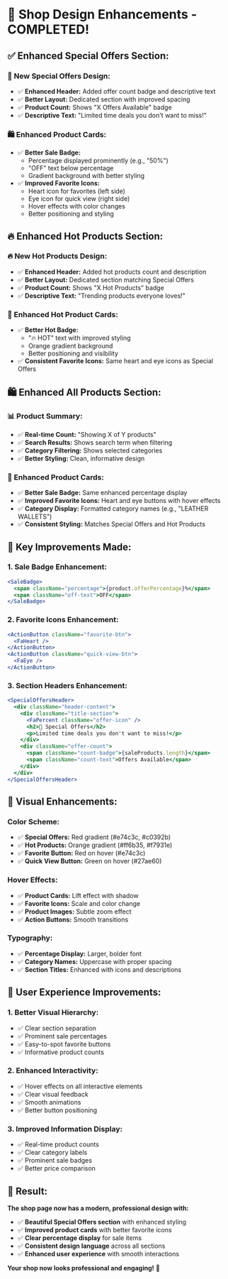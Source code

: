 # 🎨 Shop Design Enhancements - COMPLETED!

## ✅ **Enhanced Special Offers Section:**

### **🎉 New Special Offers Design:**
- ✅ **Enhanced Header:** Added offer count badge and descriptive text
- ✅ **Better Layout:** Dedicated section with improved spacing
- ✅ **Product Count:** Shows "X Offers Available" badge
- ✅ **Descriptive Text:** "Limited time deals you don't want to miss!"

### **🛍️ Enhanced Product Cards:**
- ✅ **Better Sale Badge:** 
  - Percentage displayed prominently (e.g., "50%")
  - "OFF" text below percentage
  - Gradient background with better styling
- ✅ **Improved Favorite Icons:**
  - Heart icon for favorites (left side)
  - Eye icon for quick view (right side)
  - Hover effects with color changes
  - Better positioning and styling

## 🔥 **Enhanced Hot Products Section:**

### **🔥 New Hot Products Design:**
- ✅ **Enhanced Header:** Added hot products count and description
- ✅ **Better Layout:** Dedicated section matching Special Offers
- ✅ **Product Count:** Shows "X Hot Products" badge
- ✅ **Descriptive Text:** "Trending products everyone loves!"

### **🎯 Enhanced Hot Product Cards:**
- ✅ **Better Hot Badge:** 
  - "🔥 HOT" text with improved styling
  - Orange gradient background
  - Better positioning and visibility
- ✅ **Consistent Favorite Icons:** Same heart and eye icons as Special Offers

## 🛍️ **Enhanced All Products Section:**

### **📊 Product Summary:**
- ✅ **Real-time Count:** "Showing X of Y products"
- ✅ **Search Results:** Shows search term when filtering
- ✅ **Category Filtering:** Shows selected categories
- ✅ **Better Styling:** Clean, informative design

### **🎨 Enhanced Product Cards:**
- ✅ **Better Sale Badge:** Same enhanced percentage display
- ✅ **Improved Favorite Icons:** Heart and eye buttons with hover effects
- ✅ **Category Display:** Formatted category names (e.g., "LEATHER WALLETS")
- ✅ **Consistent Styling:** Matches Special Offers and Hot Products

## 🎯 **Key Improvements Made:**

### **1. Sale Badge Enhancement:**
```jsx
<SaleBadge>
  <span className="percentage">{product.offerPercentage}%</span>
  <span className="off-text">OFF</span>
</SaleBadge>
```

### **2. Favorite Icons Enhancement:**
```jsx
<ActionButton className="favorite-btn">
  <FaHeart />
</ActionButton>
<ActionButton className="quick-view-btn">
  <FaEye />
</ActionButton>
```

### **3. Section Headers Enhancement:**
```jsx
<SpecialOffersHeader>
  <div className="header-content">
    <div className="title-section">
      <FaPercent className="offer-icon" />
      <h2>🎉 Special Offers</h2>
      <p>Limited time deals you don't want to miss!</p>
    </div>
    <div className="offer-count">
      <span className="count-badge">{saleProducts.length}</span>
      <span className="count-text">Offers Available</span>
    </div>
  </div>
</SpecialOffersHeader>
```

## 🎨 **Visual Enhancements:**

### **Color Scheme:**
- ✅ **Special Offers:** Red gradient (#e74c3c, #c0392b)
- ✅ **Hot Products:** Orange gradient (#ff6b35, #f7931e)
- ✅ **Favorite Button:** Red on hover (#e74c3c)
- ✅ **Quick View Button:** Green on hover (#27ae60)

### **Hover Effects:**
- ✅ **Product Cards:** Lift effect with shadow
- ✅ **Favorite Icons:** Scale and color change
- ✅ **Product Images:** Subtle zoom effect
- ✅ **Action Buttons:** Smooth transitions

### **Typography:**
- ✅ **Percentage Display:** Larger, bolder font
- ✅ **Category Names:** Uppercase with proper spacing
- ✅ **Section Titles:** Enhanced with icons and descriptions

## 🚀 **User Experience Improvements:**

### **1. Better Visual Hierarchy:**
- ✅ Clear section separation
- ✅ Prominent sale percentages
- ✅ Easy-to-spot favorite buttons
- ✅ Informative product counts

### **2. Enhanced Interactivity:**
- ✅ Hover effects on all interactive elements
- ✅ Clear visual feedback
- ✅ Smooth animations
- ✅ Better button positioning

### **3. Improved Information Display:**
- ✅ Real-time product counts
- ✅ Clear category labels
- ✅ Prominent sale badges
- ✅ Better price comparison

## 🎉 **Result:**

**The shop page now has a modern, professional design with:**
- ✅ **Beautiful Special Offers section** with enhanced styling
- ✅ **Improved product cards** with better favorite icons
- ✅ **Clear percentage display** for sale items
- ✅ **Consistent design language** across all sections
- ✅ **Enhanced user experience** with smooth interactions

**Your shop now looks professional and engaging!** 🚀
